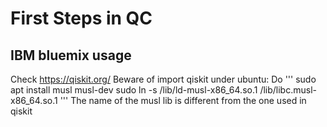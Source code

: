 # First Steps in QC

## IBM bluemix usage

Check https://qiskit.org/
Beware of import qiskit under ubuntu:
Do
'''
sudo apt install musl musl-dev
sudo ln -s /lib/ld-musl-x86_64.so.1 /lib/libc.musl-x86_64.so.1
'''
The name of the musl lib is different from the one used in  qiskit

